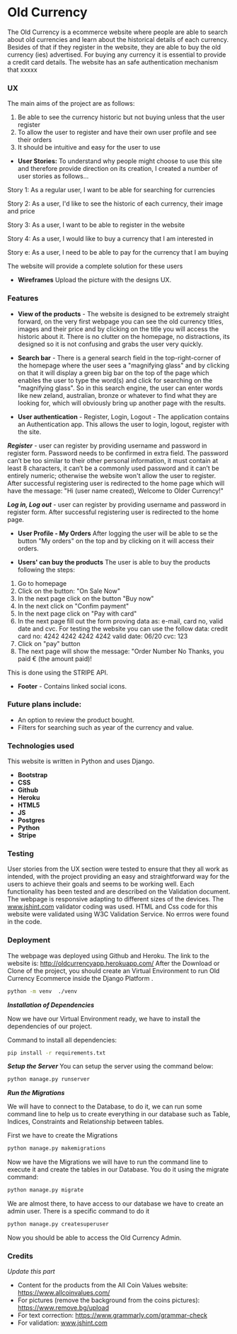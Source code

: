 # Old Currency

The Old Currency is a ecommerce website where people are able to search about old currencies and learn about the historical details of each currency. Besides of that if they register in the website, they are able to buy the old currency (ies) advertised. For buying any currency it is essential to provide a credit card details. The website has an safe authentication mechanism that xxxxx
 
### UX
The main aims of the project are as follows:
1. Be able to see the currency historic but not buying unless that the user register 
2. To allow the user to register and have their own user profile and see their orders
3. It should be intuitive and easy for the user to use

* **User Stories:**
To understand why people might choose to use this site and therefore provide direction on its creation, I created a number of user stories as follows...

Story 1: As a regular user, I want to be able for searching for currencies

Story 2: As a user, I'd like to see the historic of each currency, their image and price

Story 3: As a user, I want to be able to register in the website

Story 4: As a user, I would like to buy a currency that I am interested in

Story e: As a user, I need to be able to pay for the currency that I am buying

The website will provide a complete solution for these users

* **Wireframes**
Upload the picture with the designs UX.

### Features
* **View of the products** - The website is designed to be extremely straight forward, on the very first webpage you can see the old currency titles, images and their price and by clicking on the title you will access the historic about it. There is no clutter on the homepage, no distractions, its designed so it is not confusing and grabs the user very quickly. 

* **Search bar** - There is a general search field in the top-right-corner of the homepage where the user sees a "magnifying glass" and by clicking on that it will display a green big bar on the top of the page which enables the user to type the word(s) and click for searching on the "magnifying glass". So in this search engine, the user can enter words like new zeland, australian, bronze or whatever to find what they are looking for, which will obviously bring up another page with the results. 

* **User authentication** - Register, Login, Logout - The application contains an Authentication app. This allows the user to login, logout, register with the site.

***Register*** - user can register by providing username and password in register form. Password needs to be confirmed in extra field. The password can’t be too similar to their other personal information, it must contain at least 8 characters, it can’t be a commonly used password and it can’t be entirely numeric; otherwise the website won't allow the user to register. After successful registering user is redirected to the home page which will have the message: "Hi (user name created), Welcome to Older Currency!"

***Log in, Log out*** - user can register by providing username and password in register form. After successful registering user is redirected to the home page.

* **User Profile - My Orders** After logging the user will be able to se the button "My orders" on the top and by clicking on it will access their orders.

* **Users' can buy the products**
The user is able to buy the products following the steps:
1. Go to homepage
2. Click on the button: "On Sale Now"
3. In the next page click on the button "Buy now"
4. In the next click on "Confim payment"
5. In the next page click on "Pay with card"
6. In the next page fill out the form proving data as: e-mail, card no, valid date and cvc.
For testing the website you can use the follow data:
credit card no: 4242 4242 4242 4242
valid date: 06/20 
cvc: 123
9. Click on "pay" button
8. The next page will show the message: "Order Number No Thanks, you paid € (the amount paid)!

This is done using the STRIPE API.

* **Footer** - Contains linked social icons.

### Future plans include:
* An option to review the product bought.
* Filters for searching such as year of the currency and value.

### Technologies used
This website is written in Python and uses Django.

* **Bootstrap**
* **CSS**  
* **Github**
* **Heroku**
* **HTML5**
* **JS**
* **Postgres**
* **Python**
* **Stripe**

### Testing
User stories from the UX section were tested to ensure that they all work as intended, with the project providing an easy and straightforward way for the users to achieve their goals and seems to be working well.
Each functionality has been tested and are described on the Validation document.
The webpage is responsive adapting to different sizes of the devices.
The www.jshint.com validator coding was used.
HTML and Css code for this website were validated using W3C Validation Service. No errros were found in the code.

### Deployment
The webpage was deployed using Github and Heroku. The link to the website is: http://oldcurrencyapp.herokuapp.com/
After the Download or Clone of the project, you should create an Virtual Environment to run Old Currency Ecommerce inside the Django Platform .

```bash
python -m venv  ./venv
```
***Installation of Dependencies***

Now we have our Virtual Environment ready, we have to install the dependencies of our project.

Command to install all dependencies:

```bash
pip install -r requirements.txt
```
***Setup the Server***
You can setup the server using the command below:

```bash
python manage.py runserver     

```
***Run the Migrations***

We will have to connect to the Database, to do it, we can run some command line to help us to create everything in our database such as Table, Indices, Constraints and Relationship between tables.  

First we have to create the Migrations

```bash
python manage.py makemigrations  

```
Now we have the Migrations we will have to run the command line to execute it and create the tables in our Database. You do it using the migrate command:

```bash
python manage.py migrate

```
We are almost there, to have access to our database we have to create an admin user. There is a specific command to do it
```bash
python manage.py createsuperuser

```
Now you should be able to access the Old Currency Admin.

### Credits
*Update this part*

* Content for the products from the All Coin Values website: https://www.allcoinvalues.com/
* For pictures (remove the background from the coins pictures): https://www.remove.bg/upload
* For text correction: https://www.grammarly.com/grammar-check
* For validation: www.jshint.com




